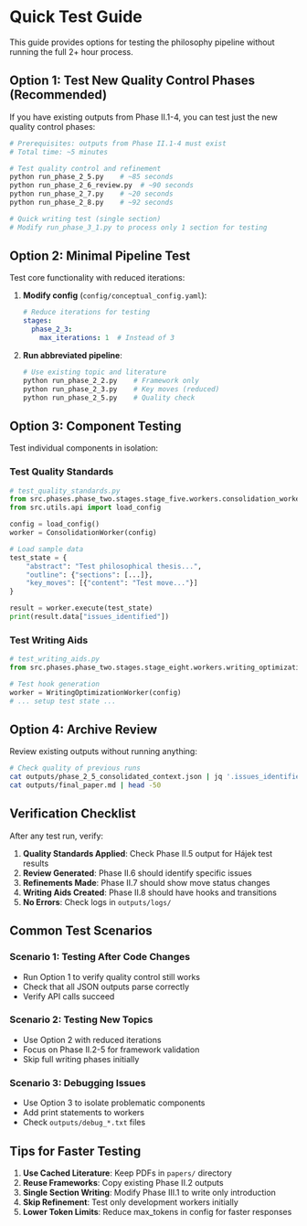 # Quick Test Guide

This guide provides options for testing the philosophy pipeline without running the full 2+ hour process.

## Option 1: Test New Quality Control Phases (Recommended)

If you have existing outputs from Phase II.1-4, you can test just the new quality control phases:

```bash
# Prerequisites: outputs from Phase II.1-4 must exist
# Total time: ~5 minutes

# Test quality control and refinement
python run_phase_2_5.py    # ~85 seconds
python run_phase_2_6_review.py  # ~90 seconds  
python run_phase_2_7.py    # ~20 seconds
python run_phase_2_8.py    # ~92 seconds

# Quick writing test (single section)
# Modify run_phase_3_1.py to process only 1 section for testing
```

## Option 2: Minimal Pipeline Test

Test core functionality with reduced iterations:

1. **Modify config** (`config/conceptual_config.yaml`):
   ```yaml
   # Reduce iterations for testing
   stages:
     phase_2_3:
       max_iterations: 1  # Instead of 3
   ```

2. **Run abbreviated pipeline**:
   ```bash
   # Use existing topic and literature
   python run_phase_2_2.py    # Framework only
   python run_phase_2_3.py    # Key moves (reduced)
   python run_phase_2_5.py    # Quality check
   ```

## Option 3: Component Testing

Test individual components in isolation:

### Test Quality Standards
```python
# test_quality_standards.py
from src.phases.phase_two.stages.stage_five.workers.consolidation_worker import ConsolidationWorker
from src.utils.api import load_config

config = load_config()
worker = ConsolidationWorker(config)

# Load sample data
test_state = {
    "abstract": "Test philosophical thesis...",
    "outline": {"sections": [...]},
    "key_moves": [{"content": "Test move..."}]
}

result = worker.execute(test_state)
print(result.data["issues_identified"])
```

### Test Writing Aids
```python
# test_writing_aids.py
from src.phases.phase_two.stages.stage_eight.workers.writing_optimization_worker import WritingOptimizationWorker

# Test hook generation
worker = WritingOptimizationWorker(config)
# ... setup test state ...
```

## Option 4: Archive Review

Review existing outputs without running anything:

```bash
# Check quality of previous runs
cat outputs/phase_2_5_consolidated_context.json | jq '.issues_identified'
cat outputs/final_paper.md | head -50
```

## Verification Checklist

After any test run, verify:

1. **Quality Standards Applied**: Check Phase II.5 output for Hájek test results
2. **Review Generated**: Phase II.6 should identify specific issues
3. **Refinements Made**: Phase II.7 should show move status changes
4. **Writing Aids Created**: Phase II.8 should have hooks and transitions
5. **No Errors**: Check logs in `outputs/logs/`

## Common Test Scenarios

### Scenario 1: Testing After Code Changes
- Run Option 1 to verify quality control still works
- Check that all JSON outputs parse correctly
- Verify API calls succeed

### Scenario 2: Testing New Topics
- Use Option 2 with reduced iterations
- Focus on Phase II.2-5 for framework validation
- Skip full writing phases initially

### Scenario 3: Debugging Issues
- Use Option 3 to isolate problematic components
- Add print statements to workers
- Check `outputs/debug_*.txt` files

## Tips for Faster Testing

1. **Use Cached Literature**: Keep PDFs in `papers/` directory
2. **Reuse Frameworks**: Copy existing Phase II.2 outputs
3. **Single Section Writing**: Modify Phase III.1 to write only introduction
4. **Skip Refinement**: Test only development workers initially
5. **Lower Token Limits**: Reduce max_tokens in config for faster responses 